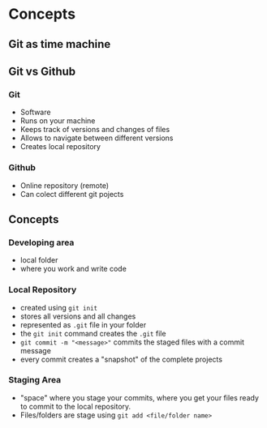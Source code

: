 # Concepts

## Git as time machine

## Git vs Github

### Git

- Software
- Runs on your machine
- Keeps track of versions and changes of files
- Allows to navigate between different versions
- Creates local repository

### Github

- Online repository (remote)
- Can colect different git pojects


## Concepts

### Developing area

- local folder
- where you work and write code

### Local Repository

- created using `git init`
- stores all versions and all changes
- represented as `.git` file in your folder
- the `git init` command creates the `.git` file
- `git commit -m "<message>"` commits the staged files with a commit message
- every commit creates a "snapshot" of the complete projects

### Staging Area

- "space" where you stage your commits, where you get your files ready 
  to commit to the local repository.
- Files/folders are stage using `git add <file/folder name>`

